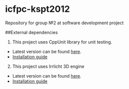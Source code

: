 icfpc-kspt2012
==============

Repository for group №2 at software development project

##External dependencies

1. This project uses CppUnit library for unit testing. 
  * Latest version can be found [here](http://sourceforge.net/projects/cppunit/).
  * [Installation guide](https://github.com/Snowball239/icfpc-kspt2012/wiki/CppUnit-installation-guide)

2. This project uses Irrlicht 3D engine
  * Latest version can be found [here](http://irrlicht.sourceforge.net/downloads/).
  * [Installation guide](https://github.com/Snowball239/icfpc-kspt2012/wiki/Irrlicht-installation-guide)